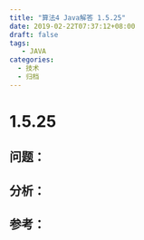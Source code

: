```yaml
---
title: "算法4 Java解答 1.5.25"
date: 2019-02-22T07:37:12+08:00
draft: false
tags:
   - JAVA
categories:
  - 技术
  - 归档
---
```



# 1.5.25

## 问题：


## 分析：


## 参考：


